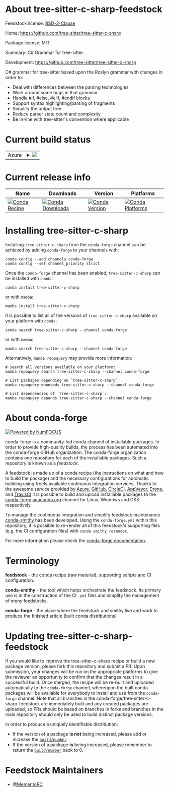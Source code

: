 About tree-sitter-c-sharp-feedstock
===================================

Feedstock license: [BSD-3-Clause](https://github.com/conda-forge/tree-sitter-c-sharp-feedstock/blob/main/LICENSE.txt)

Home: https://github.com/tree-sitter/tree-sitter-c-sharp

Package license: MIT

Summary: C# Grammar for tree-sitter.

Development: https://github.com/tree-sitter/tree-sitter-c-sharp

C# grammar for tree-sitter based upon the Roslyn grammar with changes in order to:
  - Deal with differences between the parsing technologies
  - Work around some bugs in that grammar
  - Handle #if, #else, #elif, #endif blocks
  - Support syntax highlighting/parsing of fragments
  - Simplify the output tree
  - Reduce parser state count and complexity
  - Be in-line with tree-sitter's convention where applicable

Current build status
====================


<table>
    
  <tr>
    <td>Azure</td>
    <td>
      <details>
        <summary>
          <a href="https://dev.azure.com/conda-forge/feedstock-builds/_build/latest?definitionId=25456&branchName=main">
            <img src="https://dev.azure.com/conda-forge/feedstock-builds/_apis/build/status/tree-sitter-c-sharp-feedstock?branchName=main">
          </a>
        </summary>
        <table>
          <thead><tr><th>Variant</th><th>Status</th></tr></thead>
          <tbody><tr>
              <td>linux_64_python3.10.____cpython</td>
              <td>
                <a href="https://dev.azure.com/conda-forge/feedstock-builds/_build/latest?definitionId=25456&branchName=main">
                  <img src="https://dev.azure.com/conda-forge/feedstock-builds/_apis/build/status/tree-sitter-c-sharp-feedstock?branchName=main&jobName=linux&configuration=linux%20linux_64_python3.10.____cpython" alt="variant">
                </a>
              </td>
            </tr><tr>
              <td>linux_64_python3.11.____cpython</td>
              <td>
                <a href="https://dev.azure.com/conda-forge/feedstock-builds/_build/latest?definitionId=25456&branchName=main">
                  <img src="https://dev.azure.com/conda-forge/feedstock-builds/_apis/build/status/tree-sitter-c-sharp-feedstock?branchName=main&jobName=linux&configuration=linux%20linux_64_python3.11.____cpython" alt="variant">
                </a>
              </td>
            </tr><tr>
              <td>linux_64_python3.12.____cpython</td>
              <td>
                <a href="https://dev.azure.com/conda-forge/feedstock-builds/_build/latest?definitionId=25456&branchName=main">
                  <img src="https://dev.azure.com/conda-forge/feedstock-builds/_apis/build/status/tree-sitter-c-sharp-feedstock?branchName=main&jobName=linux&configuration=linux%20linux_64_python3.12.____cpython" alt="variant">
                </a>
              </td>
            </tr><tr>
              <td>linux_64_python3.13.____cp313</td>
              <td>
                <a href="https://dev.azure.com/conda-forge/feedstock-builds/_build/latest?definitionId=25456&branchName=main">
                  <img src="https://dev.azure.com/conda-forge/feedstock-builds/_apis/build/status/tree-sitter-c-sharp-feedstock?branchName=main&jobName=linux&configuration=linux%20linux_64_python3.13.____cp313" alt="variant">
                </a>
              </td>
            </tr><tr>
              <td>linux_64_python3.9.____cpython</td>
              <td>
                <a href="https://dev.azure.com/conda-forge/feedstock-builds/_build/latest?definitionId=25456&branchName=main">
                  <img src="https://dev.azure.com/conda-forge/feedstock-builds/_apis/build/status/tree-sitter-c-sharp-feedstock?branchName=main&jobName=linux&configuration=linux%20linux_64_python3.9.____cpython" alt="variant">
                </a>
              </td>
            </tr><tr>
              <td>linux_aarch64_python3.10.____cpython</td>
              <td>
                <a href="https://dev.azure.com/conda-forge/feedstock-builds/_build/latest?definitionId=25456&branchName=main">
                  <img src="https://dev.azure.com/conda-forge/feedstock-builds/_apis/build/status/tree-sitter-c-sharp-feedstock?branchName=main&jobName=linux&configuration=linux%20linux_aarch64_python3.10.____cpython" alt="variant">
                </a>
              </td>
            </tr><tr>
              <td>linux_aarch64_python3.11.____cpython</td>
              <td>
                <a href="https://dev.azure.com/conda-forge/feedstock-builds/_build/latest?definitionId=25456&branchName=main">
                  <img src="https://dev.azure.com/conda-forge/feedstock-builds/_apis/build/status/tree-sitter-c-sharp-feedstock?branchName=main&jobName=linux&configuration=linux%20linux_aarch64_python3.11.____cpython" alt="variant">
                </a>
              </td>
            </tr><tr>
              <td>linux_aarch64_python3.12.____cpython</td>
              <td>
                <a href="https://dev.azure.com/conda-forge/feedstock-builds/_build/latest?definitionId=25456&branchName=main">
                  <img src="https://dev.azure.com/conda-forge/feedstock-builds/_apis/build/status/tree-sitter-c-sharp-feedstock?branchName=main&jobName=linux&configuration=linux%20linux_aarch64_python3.12.____cpython" alt="variant">
                </a>
              </td>
            </tr><tr>
              <td>linux_aarch64_python3.13.____cp313</td>
              <td>
                <a href="https://dev.azure.com/conda-forge/feedstock-builds/_build/latest?definitionId=25456&branchName=main">
                  <img src="https://dev.azure.com/conda-forge/feedstock-builds/_apis/build/status/tree-sitter-c-sharp-feedstock?branchName=main&jobName=linux&configuration=linux%20linux_aarch64_python3.13.____cp313" alt="variant">
                </a>
              </td>
            </tr><tr>
              <td>linux_aarch64_python3.9.____cpython</td>
              <td>
                <a href="https://dev.azure.com/conda-forge/feedstock-builds/_build/latest?definitionId=25456&branchName=main">
                  <img src="https://dev.azure.com/conda-forge/feedstock-builds/_apis/build/status/tree-sitter-c-sharp-feedstock?branchName=main&jobName=linux&configuration=linux%20linux_aarch64_python3.9.____cpython" alt="variant">
                </a>
              </td>
            </tr><tr>
              <td>linux_ppc64le_python3.10.____cpython</td>
              <td>
                <a href="https://dev.azure.com/conda-forge/feedstock-builds/_build/latest?definitionId=25456&branchName=main">
                  <img src="https://dev.azure.com/conda-forge/feedstock-builds/_apis/build/status/tree-sitter-c-sharp-feedstock?branchName=main&jobName=linux&configuration=linux%20linux_ppc64le_python3.10.____cpython" alt="variant">
                </a>
              </td>
            </tr><tr>
              <td>linux_ppc64le_python3.11.____cpython</td>
              <td>
                <a href="https://dev.azure.com/conda-forge/feedstock-builds/_build/latest?definitionId=25456&branchName=main">
                  <img src="https://dev.azure.com/conda-forge/feedstock-builds/_apis/build/status/tree-sitter-c-sharp-feedstock?branchName=main&jobName=linux&configuration=linux%20linux_ppc64le_python3.11.____cpython" alt="variant">
                </a>
              </td>
            </tr><tr>
              <td>linux_ppc64le_python3.12.____cpython</td>
              <td>
                <a href="https://dev.azure.com/conda-forge/feedstock-builds/_build/latest?definitionId=25456&branchName=main">
                  <img src="https://dev.azure.com/conda-forge/feedstock-builds/_apis/build/status/tree-sitter-c-sharp-feedstock?branchName=main&jobName=linux&configuration=linux%20linux_ppc64le_python3.12.____cpython" alt="variant">
                </a>
              </td>
            </tr><tr>
              <td>linux_ppc64le_python3.13.____cp313</td>
              <td>
                <a href="https://dev.azure.com/conda-forge/feedstock-builds/_build/latest?definitionId=25456&branchName=main">
                  <img src="https://dev.azure.com/conda-forge/feedstock-builds/_apis/build/status/tree-sitter-c-sharp-feedstock?branchName=main&jobName=linux&configuration=linux%20linux_ppc64le_python3.13.____cp313" alt="variant">
                </a>
              </td>
            </tr><tr>
              <td>linux_ppc64le_python3.9.____cpython</td>
              <td>
                <a href="https://dev.azure.com/conda-forge/feedstock-builds/_build/latest?definitionId=25456&branchName=main">
                  <img src="https://dev.azure.com/conda-forge/feedstock-builds/_apis/build/status/tree-sitter-c-sharp-feedstock?branchName=main&jobName=linux&configuration=linux%20linux_ppc64le_python3.9.____cpython" alt="variant">
                </a>
              </td>
            </tr><tr>
              <td>osx_64_python3.10.____cpython</td>
              <td>
                <a href="https://dev.azure.com/conda-forge/feedstock-builds/_build/latest?definitionId=25456&branchName=main">
                  <img src="https://dev.azure.com/conda-forge/feedstock-builds/_apis/build/status/tree-sitter-c-sharp-feedstock?branchName=main&jobName=osx&configuration=osx%20osx_64_python3.10.____cpython" alt="variant">
                </a>
              </td>
            </tr><tr>
              <td>osx_64_python3.11.____cpython</td>
              <td>
                <a href="https://dev.azure.com/conda-forge/feedstock-builds/_build/latest?definitionId=25456&branchName=main">
                  <img src="https://dev.azure.com/conda-forge/feedstock-builds/_apis/build/status/tree-sitter-c-sharp-feedstock?branchName=main&jobName=osx&configuration=osx%20osx_64_python3.11.____cpython" alt="variant">
                </a>
              </td>
            </tr><tr>
              <td>osx_64_python3.12.____cpython</td>
              <td>
                <a href="https://dev.azure.com/conda-forge/feedstock-builds/_build/latest?definitionId=25456&branchName=main">
                  <img src="https://dev.azure.com/conda-forge/feedstock-builds/_apis/build/status/tree-sitter-c-sharp-feedstock?branchName=main&jobName=osx&configuration=osx%20osx_64_python3.12.____cpython" alt="variant">
                </a>
              </td>
            </tr><tr>
              <td>osx_64_python3.13.____cp313</td>
              <td>
                <a href="https://dev.azure.com/conda-forge/feedstock-builds/_build/latest?definitionId=25456&branchName=main">
                  <img src="https://dev.azure.com/conda-forge/feedstock-builds/_apis/build/status/tree-sitter-c-sharp-feedstock?branchName=main&jobName=osx&configuration=osx%20osx_64_python3.13.____cp313" alt="variant">
                </a>
              </td>
            </tr><tr>
              <td>osx_64_python3.9.____cpython</td>
              <td>
                <a href="https://dev.azure.com/conda-forge/feedstock-builds/_build/latest?definitionId=25456&branchName=main">
                  <img src="https://dev.azure.com/conda-forge/feedstock-builds/_apis/build/status/tree-sitter-c-sharp-feedstock?branchName=main&jobName=osx&configuration=osx%20osx_64_python3.9.____cpython" alt="variant">
                </a>
              </td>
            </tr><tr>
              <td>osx_arm64_python3.10.____cpython</td>
              <td>
                <a href="https://dev.azure.com/conda-forge/feedstock-builds/_build/latest?definitionId=25456&branchName=main">
                  <img src="https://dev.azure.com/conda-forge/feedstock-builds/_apis/build/status/tree-sitter-c-sharp-feedstock?branchName=main&jobName=osx&configuration=osx%20osx_arm64_python3.10.____cpython" alt="variant">
                </a>
              </td>
            </tr><tr>
              <td>osx_arm64_python3.11.____cpython</td>
              <td>
                <a href="https://dev.azure.com/conda-forge/feedstock-builds/_build/latest?definitionId=25456&branchName=main">
                  <img src="https://dev.azure.com/conda-forge/feedstock-builds/_apis/build/status/tree-sitter-c-sharp-feedstock?branchName=main&jobName=osx&configuration=osx%20osx_arm64_python3.11.____cpython" alt="variant">
                </a>
              </td>
            </tr><tr>
              <td>osx_arm64_python3.12.____cpython</td>
              <td>
                <a href="https://dev.azure.com/conda-forge/feedstock-builds/_build/latest?definitionId=25456&branchName=main">
                  <img src="https://dev.azure.com/conda-forge/feedstock-builds/_apis/build/status/tree-sitter-c-sharp-feedstock?branchName=main&jobName=osx&configuration=osx%20osx_arm64_python3.12.____cpython" alt="variant">
                </a>
              </td>
            </tr><tr>
              <td>osx_arm64_python3.13.____cp313</td>
              <td>
                <a href="https://dev.azure.com/conda-forge/feedstock-builds/_build/latest?definitionId=25456&branchName=main">
                  <img src="https://dev.azure.com/conda-forge/feedstock-builds/_apis/build/status/tree-sitter-c-sharp-feedstock?branchName=main&jobName=osx&configuration=osx%20osx_arm64_python3.13.____cp313" alt="variant">
                </a>
              </td>
            </tr><tr>
              <td>osx_arm64_python3.9.____cpython</td>
              <td>
                <a href="https://dev.azure.com/conda-forge/feedstock-builds/_build/latest?definitionId=25456&branchName=main">
                  <img src="https://dev.azure.com/conda-forge/feedstock-builds/_apis/build/status/tree-sitter-c-sharp-feedstock?branchName=main&jobName=osx&configuration=osx%20osx_arm64_python3.9.____cpython" alt="variant">
                </a>
              </td>
            </tr><tr>
              <td>win_64_python3.10.____cpython</td>
              <td>
                <a href="https://dev.azure.com/conda-forge/feedstock-builds/_build/latest?definitionId=25456&branchName=main">
                  <img src="https://dev.azure.com/conda-forge/feedstock-builds/_apis/build/status/tree-sitter-c-sharp-feedstock?branchName=main&jobName=win&configuration=win%20win_64_python3.10.____cpython" alt="variant">
                </a>
              </td>
            </tr><tr>
              <td>win_64_python3.11.____cpython</td>
              <td>
                <a href="https://dev.azure.com/conda-forge/feedstock-builds/_build/latest?definitionId=25456&branchName=main">
                  <img src="https://dev.azure.com/conda-forge/feedstock-builds/_apis/build/status/tree-sitter-c-sharp-feedstock?branchName=main&jobName=win&configuration=win%20win_64_python3.11.____cpython" alt="variant">
                </a>
              </td>
            </tr><tr>
              <td>win_64_python3.12.____cpython</td>
              <td>
                <a href="https://dev.azure.com/conda-forge/feedstock-builds/_build/latest?definitionId=25456&branchName=main">
                  <img src="https://dev.azure.com/conda-forge/feedstock-builds/_apis/build/status/tree-sitter-c-sharp-feedstock?branchName=main&jobName=win&configuration=win%20win_64_python3.12.____cpython" alt="variant">
                </a>
              </td>
            </tr><tr>
              <td>win_64_python3.13.____cp313</td>
              <td>
                <a href="https://dev.azure.com/conda-forge/feedstock-builds/_build/latest?definitionId=25456&branchName=main">
                  <img src="https://dev.azure.com/conda-forge/feedstock-builds/_apis/build/status/tree-sitter-c-sharp-feedstock?branchName=main&jobName=win&configuration=win%20win_64_python3.13.____cp313" alt="variant">
                </a>
              </td>
            </tr><tr>
              <td>win_64_python3.9.____cpython</td>
              <td>
                <a href="https://dev.azure.com/conda-forge/feedstock-builds/_build/latest?definitionId=25456&branchName=main">
                  <img src="https://dev.azure.com/conda-forge/feedstock-builds/_apis/build/status/tree-sitter-c-sharp-feedstock?branchName=main&jobName=win&configuration=win%20win_64_python3.9.____cpython" alt="variant">
                </a>
              </td>
            </tr>
          </tbody>
        </table>
      </details>
    </td>
  </tr>
</table>

Current release info
====================

| Name | Downloads | Version | Platforms |
| --- | --- | --- | --- |
| [![Conda Recipe](https://img.shields.io/badge/recipe-tree--sitter--c--sharp-green.svg)](https://anaconda.org/conda-forge/tree-sitter-c-sharp) | [![Conda Downloads](https://img.shields.io/conda/dn/conda-forge/tree-sitter-c-sharp.svg)](https://anaconda.org/conda-forge/tree-sitter-c-sharp) | [![Conda Version](https://img.shields.io/conda/vn/conda-forge/tree-sitter-c-sharp.svg)](https://anaconda.org/conda-forge/tree-sitter-c-sharp) | [![Conda Platforms](https://img.shields.io/conda/pn/conda-forge/tree-sitter-c-sharp.svg)](https://anaconda.org/conda-forge/tree-sitter-c-sharp) |

Installing tree-sitter-c-sharp
==============================

Installing `tree-sitter-c-sharp` from the `conda-forge` channel can be achieved by adding `conda-forge` to your channels with:

```
conda config --add channels conda-forge
conda config --set channel_priority strict
```

Once the `conda-forge` channel has been enabled, `tree-sitter-c-sharp` can be installed with `conda`:

```
conda install tree-sitter-c-sharp
```

or with `mamba`:

```
mamba install tree-sitter-c-sharp
```

It is possible to list all of the versions of `tree-sitter-c-sharp` available on your platform with `conda`:

```
conda search tree-sitter-c-sharp --channel conda-forge
```

or with `mamba`:

```
mamba search tree-sitter-c-sharp --channel conda-forge
```

Alternatively, `mamba repoquery` may provide more information:

```
# Search all versions available on your platform:
mamba repoquery search tree-sitter-c-sharp --channel conda-forge

# List packages depending on `tree-sitter-c-sharp`:
mamba repoquery whoneeds tree-sitter-c-sharp --channel conda-forge

# List dependencies of `tree-sitter-c-sharp`:
mamba repoquery depends tree-sitter-c-sharp --channel conda-forge
```


About conda-forge
=================

[![Powered by
NumFOCUS](https://img.shields.io/badge/powered%20by-NumFOCUS-orange.svg?style=flat&colorA=E1523D&colorB=007D8A)](https://numfocus.org)

conda-forge is a community-led conda channel of installable packages.
In order to provide high-quality builds, the process has been automated into the
conda-forge GitHub organization. The conda-forge organization contains one repository
for each of the installable packages. Such a repository is known as a *feedstock*.

A feedstock is made up of a conda recipe (the instructions on what and how to build
the package) and the necessary configurations for automatic building using freely
available continuous integration services. Thanks to the awesome service provided by
[Azure](https://azure.microsoft.com/en-us/services/devops/), [GitHub](https://github.com/),
[CircleCI](https://circleci.com/), [AppVeyor](https://www.appveyor.com/),
[Drone](https://cloud.drone.io/welcome), and [TravisCI](https://travis-ci.com/)
it is possible to build and upload installable packages to the
[conda-forge](https://anaconda.org/conda-forge) [anaconda.org](https://anaconda.org/)
channel for Linux, Windows and OSX respectively.

To manage the continuous integration and simplify feedstock maintenance
[conda-smithy](https://github.com/conda-forge/conda-smithy) has been developed.
Using the ``conda-forge.yml`` within this repository, it is possible to re-render all of
this feedstock's supporting files (e.g. the CI configuration files) with ``conda smithy rerender``.

For more information please check the [conda-forge documentation](https://conda-forge.org/docs/).

Terminology
===========

**feedstock** - the conda recipe (raw material), supporting scripts and CI configuration.

**conda-smithy** - the tool which helps orchestrate the feedstock.
                   Its primary use is in the construction of the CI ``.yml`` files
                   and simplify the management of *many* feedstocks.

**conda-forge** - the place where the feedstock and smithy live and work to
                  produce the finished article (built conda distributions)


Updating tree-sitter-c-sharp-feedstock
======================================

If you would like to improve the tree-sitter-c-sharp recipe or build a new
package version, please fork this repository and submit a PR. Upon submission,
your changes will be run on the appropriate platforms to give the reviewer an
opportunity to confirm that the changes result in a successful build. Once
merged, the recipe will be re-built and uploaded automatically to the
`conda-forge` channel, whereupon the built conda packages will be available for
everybody to install and use from the `conda-forge` channel.
Note that all branches in the conda-forge/tree-sitter-c-sharp-feedstock are
immediately built and any created packages are uploaded, so PRs should be based
on branches in forks and branches in the main repository should only be used to
build distinct package versions.

In order to produce a uniquely identifiable distribution:
 * If the version of a package **is not** being increased, please add or increase
   the [``build/number``](https://docs.conda.io/projects/conda-build/en/latest/resources/define-metadata.html#build-number-and-string).
 * If the version of a package **is** being increased, please remember to return
   the [``build/number``](https://docs.conda.io/projects/conda-build/en/latest/resources/define-metadata.html#build-number-and-string)
   back to 0.

Feedstock Maintainers
=====================

* [@MementoRC](https://github.com/MementoRC/)

